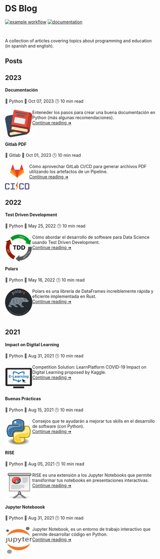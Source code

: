# DS Blog

[![example workflow](https://github.com/fralfaro/blog/actions/workflows/documentation.yml/badge.svg)](https://github.com/fralfaro/blog/actions)
[![documentation](https://img.shields.io/badge/🌐-Blog-blue)](https://fralfaro.github.io/blog/)

<img src="docs/images/ds.png" alt="" align="center" width="400"/>

A collection of articles covering topics about programming and education (in spanish and english).

## Posts

## 2023

#### Documentación

🐍 Python  📅 Oct 07, 2023 🕒  10 min read

[<img src="posts/images/books.png"  width="90"  align="left">](https://fralfaro.github.io/blog/posts/2023/art_docs)
Enteneder los pasos para crear una buena documentación en Python (más algunas recomendaciones). <br>
[Continue reading ➔](https://fralfaro.github.io/blog/posts/2023/art_docs) 
<br><br><br>

#### Gitlab PDF

:fox_face: Gitlab  📅 Oct 01, 2023 🕒  10 min read

[<img src="posts/images/gitlab-ci.png"  width="80"  align="left">](https://fralfaro.github.io/blog/posts/2023/gitlab_pdf/)
Cómo aprovechar GitLab CI/CD para generar archivos PDF utilizando los artefactos de un Pipeline. <br>
[Continue reading ➔](https://fralfaro.github.io/blog/posts/2023/gitlab_pdf) 
<br><br><br>

## 2022

#### Test Driven Development

🐍 Python  📅 May 25, 2022 🕒  10 min read

[<img src="posts/images/tdd.png"  width="90" height="90" align="left">](https://medium.com/@fralfaro/qu%C3%A9-es-el-test-driven-development-7d45160a5a5a)
Cómo abordar el desarrollo de software para Data Science usando Test Driven Development. <br>
[Continue reading ➔](https://fralfaro.github.io/blog/posts/2022/2021-07-15-tdd)
<br><br><br>


#### Polars

🐍 Python  📅 May 16, 2022 🕒  10 min read


[<img src="posts/images/polars.png"  width="90" height="90" align="left">](https://fralfaro.github.io/blog/posts/2022/2022-03-16-polars)
Polars es una librería de DataFrames increíblemente rápida y eficiente  implementada en Rust.<br>
[Continue reading ➔](https://fralfaro.github.io/blog/posts/2022/2022-03-16-polars)
<br><br><br><br>


## 2021

#### Impact on Digital Learning

🐍 Python  📅 Aug 31, 2021 🕒  10 min read

[<img src="posts/images/learning.jpg"  width="90" height="90" align="left">](https://www.kaggle.com/code/faamds/basic-analysis-impact-on-digital-learning)
Competition Solution:  LearnPlatform  COVID-19 Impact on Digital Learning proposed by Kaggle.<br>
[Continue reading ➔](https://fralfaro.github.io/blog/posts/2021/basic-analysis-impact-on-digital-learning)
<br><br><br>


#### Buenas Prácticas

🐍 Python  📅 Aug 15, 2021 🕒  10 min read

[<img src="posts/images/python.png"  width="90" height="90" align="left">](https://fralfaro.github.io/blog/posts/2021/2021-08-31-buenas_practicas)
Consejos que te ayudarán a mejorar tus skills en el desarrollo de software (con Python).<br>
[Continue reading ➔](https://fralfaro.github.io/blog/posts/2021/2021-08-31-buenas_practicas)
<br><br><br>


#### RISE

🐍 Python  📅 Aug 05, 2021 🕒  10 min read

[<img src="posts/images/presentacion.png"  width="90" height="90" align="left">](https://fralfaro.github.io/blog/posts/2021/2021-08-05-rise)
RISE es una extensión a los Jupyter Notebooks que permite transformar
 tus notebooks en presentaciones interactivas.<br>
[Continue reading ➔](https://fralfaro.github.io/blog/posts/2021/2021-08-05-rise)
<br><br><br>

#### Jupyter Noteboook

🐍 Python  📅 Aug 31, 2021 🕒  10 min read

[<img src="posts/images/jupyter.png"  width="90" height="90" align="left">](https://fralfaro.github.io/blog/posts/2021/2021-07-31-jupyter)
Jupyter Notebook, es un entorno de trabajo interactivo que permite desarrollar código en Python.<br>
[Continue reading ➔](https://fralfaro.github.io/blog/posts/2021/2021-07-31-jupyter)
